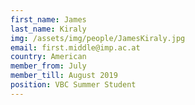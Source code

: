 ```yaml
---
first_name: James
last_name: Kiraly
img: /assets/img/people/JamesKiraly.jpg
email: first.middle@imp.ac.at
country: American
member_from: July
member_till: August 2019
position: VBC Summer Student
---
```

